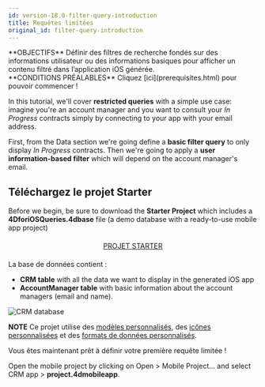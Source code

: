 ```yaml
---
id: version-18.0-filter-query-introduction
title: Requêtes limitées
original_id: filter-query-introduction
---
```


<div markdown="1" class = "objectives">
**OBJECTIFS**
Définir des filtres de recherche fondés sur des informations utilisateur ou des informations basiques pour afficher un contenu filtré dans l’application iOS générée.</div> <div markdown="1" class = "prerequisites">
**CONDITIONS PRÉALABLES**
Cliquez [ici](prerequisites.html) pour pouvoir commencer !</div>

In this tutorial, we'll cover **restricted queries** with a simple use case: imagine you're an account manager and you want to consult your *In Progress* contracts simply by connecting to your app with your email address.

First, from the Data section we're going define a **basic filter query** to only display *In Progress* contracts. Then we're going to apply a **user information-based filter** which will depend on the account manager's email.

## Téléchargez le projet Starter

Before we begin, be sure to download the **Starter Project** which includes a **4DforiOSQueries.4dbase** file (a demo database with a ready-to-use mobile app project)

<div markdown="1" style="text-align: center; margin-top: 20px; margin-bottom: 20px">
<a class="button"
href="https://github.com/4d-for-ios/tutorial-RestrictedQueries/releases/latest/download/tutorial-RestrictedQueries.zip">PROJET STARTER</a>
</div>

La base de données contient :

* **CRM table** with all the data we want to display in the generated iOS app
* **AccountManager table** with basic information about the account managers (email and name).

![CRM database](assets/en/restricted-queries/CRMDatabase.png)<div markdown="1" class = "tips">
**NOTE**
Ce projet utilise des [modèles personnalisés](https://4d.github.io/4d-for-ios/docs/en/creating-listform-templates.html), des [icônes personnalisées](https://4d.github.io/4d-for-ios/docs/en/using-icons.html) et des [formats de données personnalisés](https://4d.github.io/4d-for-ios/docs/en/creating-data-formatter.html).</div>

Vous êtes maintenant prêt à définir votre première requête limitée !

Open the mobile project by clicking on Open > Mobile Project... and select CRM app > **project.4dmobileapp**.
